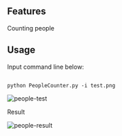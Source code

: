 ## Features
Counting people

## Usage

<p>Input command line below: </p>

```

python PeopleCounter.py -i test.png 

```

![people-test](https://cdn.jsdelivr.net/gh/taminhhienmor/counting-people-office/test.png)

<p>Result </p>

![people-result](https://cdn.jsdelivr.net/gh/taminhhienmor/counting-people-office/result.png)